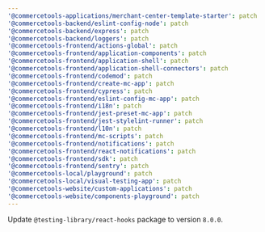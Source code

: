 ```yaml
---
'@commercetools-applications/merchant-center-template-starter': patch
'@commercetools-backend/eslint-config-node': patch
'@commercetools-backend/express': patch
'@commercetools-backend/loggers': patch
'@commercetools-frontend/actions-global': patch
'@commercetools-frontend/application-components': patch
'@commercetools-frontend/application-shell': patch
'@commercetools-frontend/application-shell-connectors': patch
'@commercetools-frontend/codemod': patch
'@commercetools-frontend/create-mc-app': patch
'@commercetools-frontend/cypress': patch
'@commercetools-frontend/eslint-config-mc-app': patch
'@commercetools-frontend/i18n': patch
'@commercetools-frontend/jest-preset-mc-app': patch
'@commercetools-frontend/jest-stylelint-runner': patch
'@commercetools-frontend/l10n': patch
'@commercetools-frontend/mc-scripts': patch
'@commercetools-frontend/notifications': patch
'@commercetools-frontend/react-notifications': patch
'@commercetools-frontend/sdk': patch
'@commercetools-frontend/sentry': patch
'@commercetools-local/playground': patch
'@commercetools-local/visual-testing-app': patch
'@commercetools-website/custom-applications': patch
'@commercetools-website/components-playground': patch
---
```


Update `@testing-library/react-hooks` package to version `8.0.0`.
